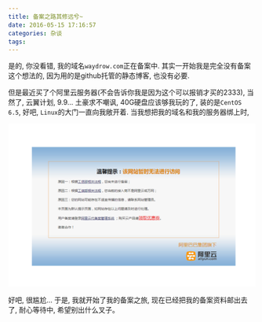 ```yaml
---
title: 备案之路其修远兮~
date: 2016-05-15 17:16:57
categories: 杂谈
tags:
---
```



是的, 你没看错, 我的域名`waydrow.com`正在备案中. 其实一开始我是完全没有备案这个想法的, 因为用的是github托管的静态博客, 也没有必要.
<!-- more -->
但是最近买了个阿里云服务器(不会告诉你我是因为这个可以报销才买的2333), 当然了, 云翼计划, 9.9...
土豪求不嘲讽, 40G硬盘应该够我玩的了, 装的是`CentOS 6.5`, 好吧, `Linux`的大门一直向我敞开着.
当我想把我的域名和我的服务器绑上时,

![](https://raw.githubusercontent.com/Waydrow/PicGo/master/img/79268731.jpg)

好吧, 很尴尬...
于是, 我就开始了我的备案之旅, 现在已经把我的备案资料邮出去了, 耐心等待中, 希望别出什么叉子。